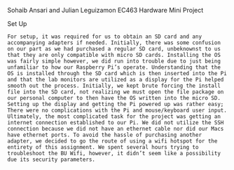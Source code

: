 Sohaib Ansari and Julian Leguizamon
EC463
Hardware Mini Project 



Set Up

	For setup, it was required for us to obtain an SD card and any accompanying adapters if needed. Initially, there was some confusion on our part as we had purchased a regular SD card, unbeknownst to us that they are only compatible with micro SD cards. Installing the OS was fairly simple however, we did run into trouble due to just being unfamiliar to how our Raspberry Pi’s operate. Understanding that the OS is installed through the SD card which is then inserted into the Pi and that the lab monitors are utilized as a display for the Pi helped smooth out the process. Initially, we kept brute forcing the install file into the SD card, not realizing we must open the file package on our personal computer to then have the OS written into the micro SD. Setting up the display and getting the Pi powered up was rather easy; There were no complications with the Pi and mouse/keyboard user input. Ultimately, the most complicated task for the project was getting an internet connection established to our Pi. We did not utilize the SSH connection because we did not have an ethernet cable nor did our Macs have ethernet ports. To avoid the hassle of purchasing another adapter, we decided to go the route of using a wifi hotspot for the entirety of this assignment. We spent several hours trying to troubleshoot the BU Wifi, however, it didn’t seem like a possibility due its security parameters.  
